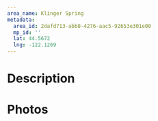 ```yaml
---
area_name: Klinger Spring
metadata:
  area_id: 2dafd713-abb8-4276-aac5-92653e301e00
  mp_id: ''
  lat: 44.5672
  lng: -122.1269
---
```

# Description

# Photos

